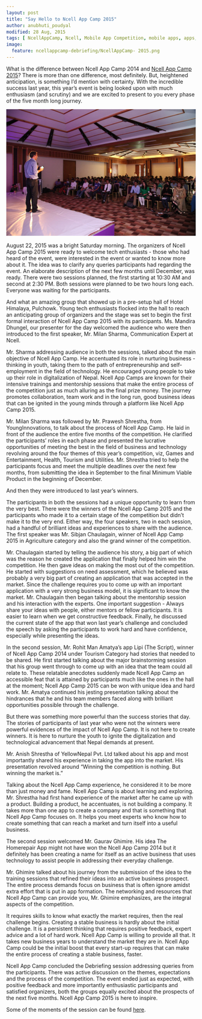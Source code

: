 ```yaml
---
layout: post
title: "Say Hello to Ncell App Camp 2015"
author: anubhuti_poudyal
modified: 28 Aug, 2015
tags: [ NcellAppCamp, Ncell, Mobile App Competition, mobile apps, apps, mobile, competition]
image:
  feature: ncellappcamp-debriefing/NcellAppCamp- 2015.png
---
```


What is the difference between Ncell App Camp 2014 and [Ncell App Camp 2015](http://ncellappcamp.com)?  There is more than one difference, most definitely. But, heightened anticipation, is something I’d mention with certainty. With the incredible success last year, this year’s event is being looked upon with much enthusiasm (and scrutiny) and we are excited to present to you every phase of the five month long journey. 

<!--more-->

![Ncell App Camp 2015 Debriefing Session photo](/images/ncellappcamp-debriefing/NcellAppCamp_deb_ses_2015.jpg) 

August 22, 2015 was a bright Saturday morning. The organizers of Ncell App Camp 2015 were ready to welcome tech enthusiasts - those who had heard of the event, were interested in the event or wanted to know more about it. The idea was to clarify any queries participants had regarding the event. An elaborate description of the next few months until December, was ready. There were two sessions planned, the first starting at 10:30 AM and second at 2:30 PM. Both sessions were planned to be two hours long each. Everyone was waiting for the participants.

And what an amazing group that showed up in a pre-setup hall of Hotel Himalaya, Pulchowk. Young tech enthusiasts flocked into the hall to reach an anticipating group of organizers and the stage was set to begin the first formal interaction of Ncell App Camp 2015 with its participants. Ms. Mandira Dhungel, our presenter for the day welcomed the audience who were then introduced to the first speaker, Mr. Milan Sharma, Communication Expert at Ncell. 

Mr. Sharma addressing audience in both the sessions, talked about the main objective of Ncell App Camp. He accentuated its role in nurturing business - thinking in youth, taking them to the path of entrepreneurship and self-employment in the field of technology. He encouraged young people to take up their role in digitalization of Nepal. Ncell App Camps are known for their intensive trainings and mentorship sessions that make the entire process of the competition just as much alluring as the final prize money. The journey promotes collaboration, team work and in the long run, good business ideas that can be ignited in the young minds through a platform like Ncell App Camp 2015. 

Mr. Milan Sharma was followed by Mr. Prawesh Shrestha, from YoungInnovations, to talk about the process of Ncell App Camp. He laid in front of the audience the entire five months of the competition. He clarified the participants’ roles in each phase and presented the lucrative opportunities of meeting the best in the field of business and technology revolving around the four themes of this year’s competition, viz, Games and Entertainment, Health, Tourism and Utilities. Mr. Shrestha tried to help the participants focus and meet the multiple deadlines over the next few months, from submitting the idea in September to the final Minimum Viable Product in the beginning of December. 

And then they were introduced to last year’s winners. 

The participants in both the sessions had a unique opportunity to learn from the very best. There were the winners of the Ncell App Camp 2015 and the participants who made it to a certain stage of the competition but didn’t make it to the very end. Either way, the four speakers, two in each session, had a handful of brilliant ideas and experiences to share with the audience. The first speaker was Mr. Sibjan Chaulagain, winner of Ncell App Camp 2015 in Agriculture category and also the grand winner of the competition. 

Mr. Chaulagain started by telling the audience his story, a big part of which was the reason he created the application that finally helped him win the competition. He then gave ideas on making the most out of the competition. He started with suggestions on need assessment, which he believed was probably a very big part of creating an application that was accepted in the market. Since the challenge requires you to come up with an important application with a very strong business model, it is significant to know the market. Mr. Chaulagain then began talking about the mentorship session and his interaction with the experts. One important suggestion - Always share your ideas with people, either mentors or fellow participants. It is easier to learn when we get constructive feedback. Finally, he discussed the current state of the app that won last year’s challenge and concluded the speech by asking the participants to work hard and have confidence, especially while presenting the ideas. 

In the second session, Mr. Rohit Man Amatya’s app Lipi (The Script), winner of Ncell App Camp 2014 under Tourism Category had stories that needed to be shared. He first started talking about the major brainstorming session that his group went through to come up with an idea that the team could all relate to. These relatable anecdotes suddenly made Ncell App Camp an accessible feat that is attained by participants much like the ones in the hall at the moment; Ncell App Camp 2015 can be won with unique idea and hard work. Mr. Amatya continued his jesting presentation talking about the hindrances that he and his team members faced along with brilliant opportunities possible through the challenge. 

But there was something more powerful than the success stories that day. The stories of participants of last year who were not the winners were powerful evidences of the impact of Ncell App Camp. It is not here to create winners. It is here to nurture the youth to ignite the digitalization and technological advancement that Nepal demands at present. 

Mr. Anish Shrestha of YellowNepal Pvt. Ltd talked about his app and most importantly shared his experience in taking the app into the market. His presentation revolved around “Winning the competition is nothing. But winning the market is.” 

Talking about the Ncell App Camp experience, he considered it to be more than just money and fame. Ncell App Camp is about learning and exploring. Mr. Shrestha had first hand experience of the market after he came up with a product. Building a product, he accentuates, is not building a company. It takes more than one app to create a company and that is something that Ncell App Camp focuses on. It helps you meet experts who know how to create something that can reach a market and turn itself into a useful business. 

The second session welcomed Mr. Gaurav Ghimire. His idea The Homerepair App might not have won the Ncell App Camp 2014 but it definitely has been creating a name for itself as an active business that uses technology to assist people in addressing their everyday challenge. 

Mr. Ghimire talked about his journey from the submission of the idea to the training sessions that refined their ideas into an active business prospect. The entire process demands focus on business that is often ignore amidst extra effort that is put in app formation. The networking and resources that Ncell App Camp can provide you, Mr. Ghimire emphasizes, are the integral aspects of the competition. 

It requires skills to know what exactly the market requires, then the real challenge begins. Creating a stable business is hardly about the initial challenge. It is a persistent thinking that requires positive feedback, expert advice and a lot of hard work. Ncell App Camp is willing to provide all that. It takes new business years to understand the market they are in. Ncell App Camp could be the initial boost that every start-up requires that can make the entire process of creating a stable business, faster. 

Ncell App Camp concluded the Debriefing session addressing queries from the participants. There was active discussion on the themes, expectations and the process of the competition. The event ended just as expected, with positive feedback and more importantly enthusiastic participants and satisfied organizers, both the groups equally excited about the prospects of the next five months. Ncell App Camp 2015 is here to inspire. 

Some of the moments of the session can be found [here](https://www.facebook.com/media/set/?set=a.1604740916456094.1073741837.1443474549249399&type=3). 